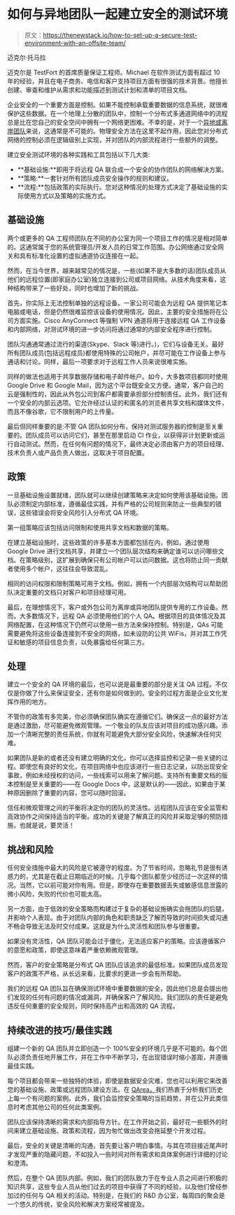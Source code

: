 # 如何与异地团队一起建立安全的测试环境

> 原文：<https://thenewstack.io/how-to-set-up-a-secure-test-environment-with-an-offsite-team/>

迈克尔·托马拉

迈克尔是 TestFort 的首席质量保证工程师。Michael 在软件测试方面有超过 10 年的经验，并且在电子商务、电信和客户支持项目方面有很强的技术背景。他擅长创建、审查和维护从需求和功能描述到测试计划和清单的项目文档。

企业安全的一个重要方面是控制。如果不能控制承载重要数据的信息系统，就很难保护这些数据。在一个地理上分散的团队中，控制一个分布式多通道网络中的流程总是比在您自己的安全空间中拥有一个网络更困难。不幸的是，对于一个[异地或离岸团队](https://qarea.com/blog/pros-and-cons-of-software-outsourcing)来说，这通常是不可能的。物理安全方法在这里不起作用，因此您对分布式网络的控制必须在逻辑级别上实现，并对团队的内部流程进行一些额外的调整。

建立安全测试环境的各种实践和工具包括以下几大类:

*   **基础设施:**即用于将远程 QA 联合成一个安全的协作团队的网络解决方案。
*   **策略:**一套针对所有团队成员安全操作的规则和建议。
*   **流程:**包括政策的实际执行。您对这种情况的处理方式决定了基础设施的实际使用方式以及策略的实施方式。

## 基础设施

两个或更多的 QA 工程师团队在不同的办公室为同一个项目工作的情况是相对简单的。这通常属于您的系统管理员/开发人员的日常工作范围。办公网络通过安全网关和具有标准化设置的虚拟通道协议连接在一起。

然而，在当今世界，越来越常见的情况是，一些(如果不是大多数的话)团队成员从他们的远程位置(即家庭办公室)独立连接到公司或项目网络。从技术角度来看，这种结构带来了一些好处，同时也增加了新的挑战。

首先，你实际上无法控制单独的远程设备。一家公司可能会为远程 QA 提供笔记本电脑或电话，但是仍然很难监控该设备的使用情况。因此，主要的安全措施将在公司方面实施。Cisco AnyConnect 等强制 VPN 通道将用于连接远程 QA 工作设备和内部网络，对测试环境的进一步访问将通过通常的内部安全程序进行控制。

团队沟通通常通过流行的渠道(Skype、Slack 等)进行。)，它们与设备无关。最好所有团队成员(包括远程成员)都使用特殊的公司帐户，并尽可能在工作设备上参与通话和讨论。同样，最后一项要求对于远程工作人员来说很难实施。

同样的做法也适用于共享数据存储和电子邮件帐户。如今，大多数项目都同时使用 Google Drive 和 Google Mail，因为这个平台既安全又方便。通常，客户自己的云是强制性的，因此从外包公司到客户都需要承担部分控制责任。此外，我们还有一个安全的内部云选项。它允许经过认证的和匿名的浏览者共享文档和媒体文件，而且不像谷歌，它不限制用户的上传量。

最后但同样重要的是:不管 QA 团队如何分布，保持对测试服务器的控制是至关重要的。团队成员可以访问它们，甚至在那里启动 CI 作业，以获得非计划更新或运行自动测试。然而，在任何有问题的情况下，最终决定必须由客户方的项目经理、技术负责人或产品负责人做出，这取决于项目配置。

## 政策

一旦基础设施设置就绪，团队就可以继续创建策略来决定如何使用该基础设施。团队必须制定内部标准，遵循最佳实践，并有严格的公司规则来防止一些典型的错误，这些错误会将安全风险引入分布式 QA 环境。

第一组策略应该包括访问限制和使用共享文档和数据的策略。

在建立基础设施时，这些政策的许多基本方面都包括在内，例如，通过使用 Google Drive 进行文档共享，并建立一个团队层次结构来确定谁可以访问哪些文档。在策略级别，这扩展到确保只有公司帐户可以访问数据。这也将防止同一贡献者使用多个帐户，这往往会导致混乱。

相同的访问权限和限制策略可用于文档。例如，拥有一个内部层次结构可以帮助团队决定重要的文档只对客户和项目经理可用。

最后，在理想情况下，客户或外包公司为离岸或异地团队提供专用的工作设备。然而，大多数情况下，远程 QA 必须使用他们的个人 QA。根据项目的具体情况及其网络配置，在这种情况下仍然可以使用一些方法来保持控制。特别是，QAs 可能需要避免将这些设备连接到不安全的网络，如未设防的公共 WiFis，并对其工作凭证和敏感的项目信息负责，以免暴露给任何第三方。

## 处理

建立一个安全的 QA 环境的最后，也可以说是最重要的部分是关注 QA 过程。不仅仅是你做了什么来保证安全，还有你是如何做到的。安全的过程方面是企业文化发挥作用的地方。

不管你的政策有多完美，你必须确保团队确实在遵循它们。确保这一点的最好方法是通过激励，尽可能避免微观管理。一个敬业的队友应该对项目的成功感兴趣。添加一个清晰完整的责任系统，你就有可能避免大部分安全风险，快速解决任何灾难。

如果团队是新的或者还没有建立明确的文化，你可以选择监控和记录一些关键的过程。即使您有良好的文化，在项目网络中也应该进行一些日志记录，以防出现安全事故，例如未经授权的访问，一些线索可以用来了解问题。支持所有重要文档的版本控制是至关重要的——在 Google Docs 中，这是默认的——因此，如果由于某种原因删除了重要的内容，您可以随时回滚。

信任和微观管理之间的平衡将决定你的团队的灵活性。远程团队应该在安全监管和高效协作之间保持适当的平衡。成功的关键是了解真正的风险并采取足够的预防措施，也就是说，要灵活！

## 挑战和风险

任何安全措施中最大的风险是它被遵守的程度。为了节省时间，忽略礼节是很有诱惑力的，尤其是在截止日期临近的时候。几乎每个团队都至少经历过一次这样的情况。当然，它以前可能对你有用。但是，即使存在重要数据丢失或敏感信息泄露的微小风险，失败的代价也可能太高。

另一方面，由于低效的安全策略而构建过于复杂的基础设施确实会拖团队的后腿，并影响个人表现。由于对团队内部的角色和职责缺乏了解而导致的时间损失或沟通不畅会导致无法及时交付成果。这就是为什么灵活性和团队参与很重要。

如果没有灵活性，QA 团队可能会过于僵化，无法适应客户的策略。应该遵循客户的意愿和政策，即使这意味着严重依赖微观管理。

然而，客户的安全策略是分布式 QA 团队应该追求的最低标准。如果团队成员发现客户的政策不严格，从长远来看，比要求的更进一步会有所帮助。

我们的远程 QA 团队旨在确保测试环境中重要数据的安全，因此他们总是会提出他们发现的任何有问题的情况或漏洞，并确保客户了解风险。我们团队的责任是避免违反任何重要的安全规则，同时保持高产出和高效的 QA 流程。

## 持续改进的技巧/最佳实践

组建一个新的 QA 团队并立即创造一个 100%安全的环境几乎是不可能的。每个团队必须负责任地开展工作，并在工作中不断学习，在出现错误时缩小差距，并遵循最佳实践。

每个项目都会带来一些独特的体验，即使是数据安全灾难，您也可以利用它来改善您的基础设施、政策或远程团队建设方法。在 [QArea，](https://qarea.com/)我们热衷于分析我们历史上每一个有问题的案例。此外，我们会监控安全策略的当前趋势，并在公开此类信息时考虑其他公司的任何此类案例。

团队应该保持清晰的需求和内部指导方针。在工作开始之前，最好花一些额外的时间来建立基础设施、政策和流程，因为匆忙做出改变会拖延整个开发过程。

最后，安全的关键是清晰的沟通，首先要让客户明白事情。与其在项目接近尾声时才发现严重的隐藏问题，不如投入一些时间对所有需求和具体案例进行详细的讨论和澄清。

然后，在整个 QA 团队内部。例如，我们的团队致力于在专业人员之间进行积极的知识共享，这些专业人员从他们过去的项目中获得了不同的经验，以及他们曾经参加过的任何与 QA 相关的活动。特别是，在我们的 R&D 办公室，每周四的聚会是一个悠久的传统，安全风险和解决方案经常被提及。

<svg xmlns:xlink="http://www.w3.org/1999/xlink" viewBox="0 0 68 31" version="1.1"><title>Group</title> <desc>Created with Sketch.</desc></svg>